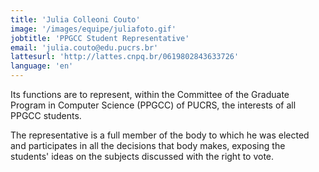 ```yaml
---
title: 'Julia Colleoni Couto'
image: '/images/equipe/juliafoto.gif'
jobtitle: 'PPGCC Student Representative'
email: 'julia.couto@edu.pucrs.br'
lattesurl: 'http://lattes.cnpq.br/0619802843633726'
language: 'en'
---
```


Its functions are to represent, within the Committee of the Graduate Program in Computer Science (PPGCC) of PUCRS, the interests of all PPGCC students.

The representative is a full member of the body to which he was elected and participates in all the decisions that body makes, exposing the students' ideas on the subjects discussed with the right to vote.

